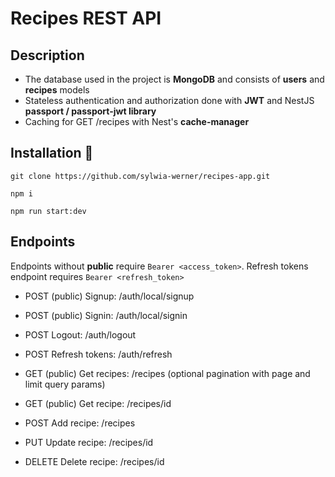 # Recipes REST API

## Description 
- The database used in the project is **MongoDB** and consists of **users** and **recipes** models
- Stateless authentication and authorization done with **JWT** and NestJS **passport / passport-jwt library**
- Caching for GET /recipes with Nest's **cache-manager**

## Installation 🧰 

```
git clone https://github.com/sylwia-werner/recipes-app.git

npm i

npm run start:dev
```

## Endpoints

Endpoints without **public** require ```Bearer <access_token>```.
Refresh tokens endpoint requires ```Bearer <refresh_token>```

- POST (public) Signup: /auth/local/signup
- POST (public) Signin: /auth/local/signin
- POST Logout: /auth/logout
- POST Refresh tokens: /auth/refresh

- GET (public) Get recipes: /recipes (optional pagination with page and limit query params)
- GET (public) Get recipe: /recipes/id
- POST Add recipe: /recipes 
- PUT Update recipe: /recipes/id
- DELETE Delete recipe: /recipes/id
